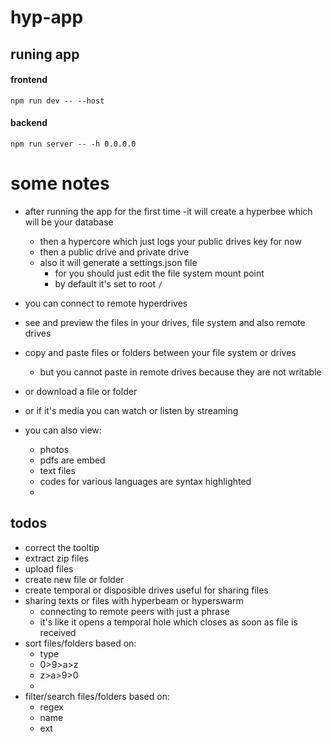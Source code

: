 # hyp-app

## runing app

#### frontend
```shell
npm run dev -- --host
```

#### backend
```shell
npm run server -- -h 0.0.0.0
```

# some notes

- after running the app for the first time
  -it will create a hyperbee which will be your database
  - then a hypercore which just logs your public drives key for now
  - then a public drive and private drive
  - also it will generate a settings.json file
     - for you should just edit the file system mount point
     - by default it's set to root `/`
 
- you can connect to remote hyperdrives
- see and preview the files in your drives, file system and also remote drives
- copy and paste files or folders between your file system or drives
  - but you cannot paste in remote drives because they are not writable
- or download a file or folder
- or if it's media you can watch or listen by streaming
- you can also view:
   - photos
   - pdfs are embed
   - text files
   - codes for various languages are syntax highlighted
   - 
   

## todos
- correct the tooltip
- extract zip files
- upload files
- create new file or folder
- create temporal or disposible drives useful for sharing files
- sharing texts or files with hyperbeam or hyperswarm
  - connecting to remote peers with just a phrase
  - it's like it opens a temporal hole which closes as soon as file is received
- sort files/folders based on:
  - type
  - 0>9>a>z
  - z>a>9>0
  - 
- filter/search files/folders based on:
  - regex
  - name
  - ext
